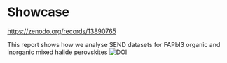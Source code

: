 # Showcase

https://zenodo.org/records/13890765

This report shows how we analyse SEND datasets for FAPbI3 organic and inorganic mixed halide perovskites [![DOI](https://zenodo.org/badge/DOI/10.1039/D4EE03058C.svg)](https://doi.org/10.1039/D4EE03058C)
